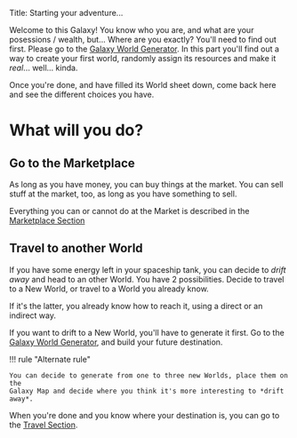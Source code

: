 Title: Starting your adventure...


Welcome to this Galaxy! You know who you are, and what are your posessions /
wealth, but... Where are you exactly? You'll need to find out first. Please go
to the [Galaxy World Generator][galaxy]. In this part you'll find out a  way to
create your first world, randomly assign its resources and make it *real*...
well... kinda.

Once you're done, and have filled its World sheet down, come back here and see
the different choices you have.

# What will you do?

## Go to the Marketplace

As long as you have money, you can buy things at the market. You can sell stuff
at the market, too, as long as you have something to sell.

Everything you can or cannot do at the Market is described in the
[Marketplace Section][marketplace]

## Travel to another World

If you have some energy left in your spaceship tank, you can decide to *drift
away* and head to an other World. You have 2 possibilities. Decide to travel
to a New World, or travel to a World you already know.

If it's the latter, you already know how to reach it, using a direct or an
indirect way.

If you want to drift to a New World, you'll have to generate it first. Go to
the [Galaxy World Generator][galaxy], and build your future destination.

!!! rule "Alternate rule"

    You can decide to generate from one to three new Worlds, place them on the
    Galaxy Map and decide where you think it's more interesting to *drift away*.

When you're done and you know where your destination is, you can go to the
[Travel Section][travel].

[galaxy]: ../galaxy/
[marketplace]: ../marketplace/
[travel]: ../travel/
